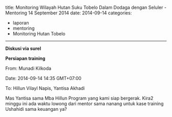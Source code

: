 title: Monitoring Wilayah Hutan Suku Tobelo Dalam Dodaga dengan Seluler - Mentoring 14 September 2014
date: 2014-09-14
categories:
- laporan
- mentoring
- Monitoring Hutan Tobelo
---

**Diskusi via surel**

**Persiapan training**

From: Munadi Kilkoda 

Date: 2014-09-14 14:35 GMT+07:00 

To: Hillun Vilayl Napis, Yantisa Akhadi

Mas Yantisa sama Mba Hillun 
Program yang kami siap bergerak. Kira2 minggu ini ada waktu lowong dari mentor sama nanang untuk kase training Ushahidi sama keuangan ya?

